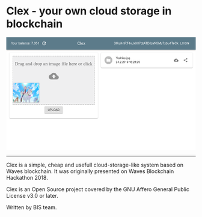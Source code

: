 # Clex  - your own cloud storage in blockchain

![Clex App Promo](https://raw.githubusercontent.com/RGrouse/waves_cloud_storage/master/app_preview.png)
_____________________

Clex is a simple, cheap and usefull cloud-storage-like system based on Waves blockchain.
It was originally presented on Waves Blockchain Hackathon 2018.

Clex is an Open Source project covered by the GNU Affero General Public License v3.0 or later.

Written by BIS team.
